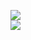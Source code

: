 [![](https://img.shields.io/badge/Made%20With-Github%20Spray-lightgrey.svg?style=for-the-badge&logo=github)](https://github.com/Annihil/github-spray#10243)  
[![](https://i.imgur.com/2DrTn0Z.gif)](https://github.com/Annihil/github-spray)